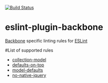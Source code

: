 [![Build Status](https://travis-ci.org/ilyavolodin/eslint-plugin-backbone.svg)](http://travis-ci.org/ilyavolodin/eslint-plugin-backbone)

eslint-plugin-backbone
======================

[Backbone](http://backbonejs.org) specific linting rules for [ESLint](http://www.eslint.org)

#List of supported rules

* [collection-model](docs/rules/collection-model.md)
* [defaults-on-top](docs/rules/defaults-on-top.md)
* [model-defaults](docs/rules/model-defaults.md)
* [no-native-jquery](docs/rules/no-native-jquery.md)
